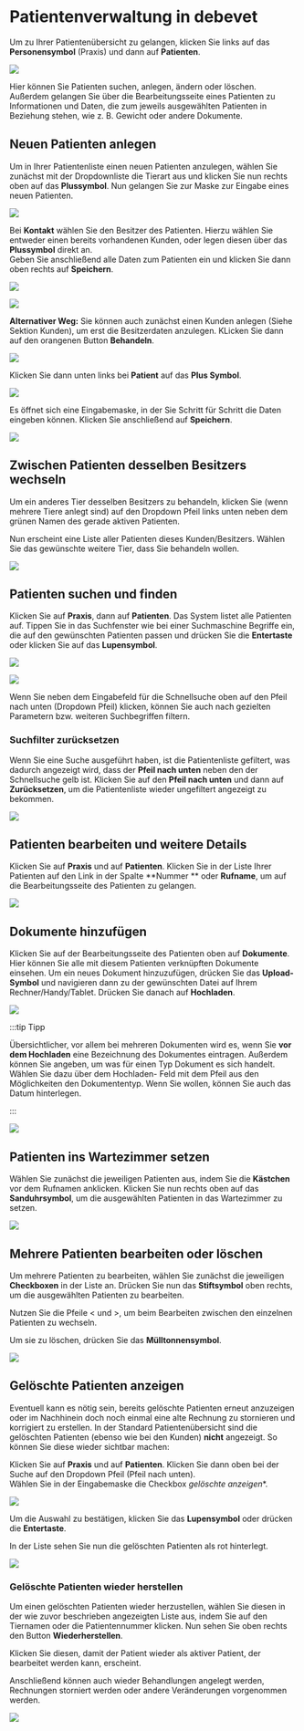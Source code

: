 # Patientenverwaltung in debevet

Um zu Ihrer Patientenübersicht zu gelangen, klicken Sie links auf das **Personensymbol** (Praxis) und dann auf **Patienten**.  

![](../../static/img/Patienten/patienten_uebersicht.png)

Hier können Sie Patienten suchen, anlegen, ändern oder löschen. Außerdem gelangen Sie über die Bearbeitungsseite eines Patienten zu
Informationen und Daten, die zum jeweils ausgewählten Patienten in Beziehung stehen, wie z. B. Gewicht oder andere Dokumente.  

## Neuen Patienten anlegen 

Um in Ihrer Patientenliste einen neuen Patienten anzulegen, wählen Sie zunächst mit der Dropdownliste die Tierart aus und  klicken Sie nun rechts oben auf das **Plussymbol**. 
Nun gelangen Sie zur Maske zur Eingabe 
eines neuen Patienten.  

![](../../static/img/Patienten/patienten_anlegen_1.png)

Bei **Kontakt** wählen Sie den Besitzer des Patienten. Hierzu wählen Sie entweder einen bereits vorhandenen Kunden, oder legen diesen 
über das **Plussymbol** direkt an.   
Geben Sie anschließend alle Daten zum Patienten ein und klicken Sie dann oben rechts auf **Speichern**.   

![](../../static/img/Patienten/patienten_anlegen3.png)


![](../../static/img/Patienten/patient_anlegen2.png)       

**Alternativer Weg:** Sie können auch zunächst einen Kunden anlegen (Siehe Sektion Kunden), um erst die Besitzerdaten anzulegen.
KLicken Sie dann auf den orangenen Button **Behandeln**.

![](../../static/img/Patienten/patient_anlegen_alternativ1.png)  

Klicken Sie dann unten links bei **Patient** auf das **Plus Symbol**. 

![](../../static/img/Patienten/patient_anlegen_alternativ2.png)  

Es öffnet sich eine Eingabemaske, in der Sie Schritt für Schritt die Daten eingeben können. Klicken Sie anschließend auf **Speichern**.  

![](../../static/img/Patienten/patient_anlegen_alternativ3.png)  

## Zwischen Patienten desselben Besitzers wechseln  

Um ein anderes Tier desselben Besitzers zu behandeln, klicken Sie (wenn mehrere Tiere anlegt sind) auf den Dropdown Pfeil
links unten neben dem grünen Namen des gerade aktiven Patienten.   

Nun erscheint eine Liste aller Patienten dieses Kunden/Besitzers. Wählen Sie das gewünschte weitere Tier, dass Sie behandeln wollen.  

![](../../static/img/Patienten/patient_wechseln1.png)

## Patienten suchen und finden  

Klicken Sie auf **Praxis**, dann auf **Patienten**. Das System listet alle Patienten auf. Tippen Sie in das Suchfenster wie bei
einer Suchmaschine Begriffe ein, die auf den gewünschten Patienten passen und drücken Sie die **Entertaste** oder klicken Sie
auf das **Lupensymbol**.  

![](../../static/img/Patienten/patienten_suchen1.png)  

![](../../static/img/Patienten/patienten_suchen2.png)  

Wenn Sie neben dem Eingabefeld für die Schnellsuche oben auf den Pfeil nach unten (Dropdown Pfeil) klicken, können
Sie auch nach gezielten Parametern bzw. weiteren Suchbegriffen filtern.  

### Suchfilter zurücksetzen

Wenn Sie eine Suche ausgeführt haben, ist die Patientenliste gefiltert, was dadurch angezeigt wird, dass der **Pfeil nach
unten** neben den der Schnellsuche gelb ist. Klicken Sie auf den **Pfeil nach unten** und dann auf **Zurücksetzen**, um die 
Patientenliste wieder ungefiltert angezeigt zu bekommen.  

![](../../static/img/Patienten/patienten_suchenfilter_zuruecksetzen.png)  

## Patienten bearbeiten und weitere Details  

Klicken Sie auf **Praxis** und auf **Patienten**. Klicken Sie in der Liste Ihrer Patienten auf den Link in der Spalte **Nummer **
oder **Rufname**, um auf die Bearbeitungsseite des Patienten zu gelangen.
  
![](../../static/img/Patienten/patienten_details1.png)  

## Dokumente hinzufügen 

Klicken Sie auf der Bearbeitungsseite des Patienten oben auf **Dokumente**. Hier können Sie alle mit diesem Patienten 
verknüpften Dokumente einsehen. Um ein neues Dokument hinzuzufügen, drücken Sie das **Upload-Symbol** und navigieren dann 
zu der gewünschten Datei auf Ihrem Rechner/Handy/Tablet. Drücken Sie danach auf **Hochladen**.  

![](../../static/img/Patienten/patienten_datei_hochladen1.png)    

:::tip Tipp  

Übersichtlicher, vor allem bei mehreren Dokumenten wird es, wenn Sie **vor dem Hochladen** eine Bezeichnung des Dokumentes eintragen. 
Außerdem können Sie angeben, um was für einen Typ Dokument es sich handelt. Wählen Sie dazu über dem Hochladen- Feld mit dem Pfeil aus 
den Möglichkeiten den Dokumententyp. Wenn Sie wollen, können Sie auch das Datum hinterlegen.

:::

![](../../static/img/Patienten/patient_dokumententyp1.png)   

## Patienten ins Wartezimmer setzen  

Wählen Sie zunächst die jeweiligen Patienten aus, indem Sie die **Kästchen** vor dem Rufnamen anklicken. Klicken Sie nun
rechts oben auf das **Sanduhrsymbol**, um die ausgewählten Patienten in das Wartezimmer zu setzen.  

![](../../static/img/Patienten/patient_ins_wartezimmer.png)  

## Mehrere Patienten bearbeiten oder löschen

Um mehrere Patienten zu bearbeiten, wählen Sie zunächst die jeweiligen **Checkboxen** in der Liste an. Drücken Sie nun das
**Stiftsymbol** oben rechts, um die ausgewählten Patienten zu bearbeiten.

Nutzen Sie die Pfeile < und >, um beim Bearbeiten zwischen den einzelnen Patienten zu wechseln.

Um sie zu löschen, drücken Sie das **Mülltonnensymbol**.  

![](../../static/img/Patienten/patienten_stapel_bearbeitung.png)   

## Gelöschte Patienten anzeigen  

Eventuell kann es nötig sein, bereits gelöschte Patienten erneut anzuzeigen oder im Nachhinein doch noch einmal eine alte Rechnung
zu stornieren und korrigiert zu erstellen. In der Standard Patientenübersicht sind die gelöschten Patienten (ebenso wie bei den Kunden) 
**nicht** angezeigt. So können Sie diese wieder sichtbar machen:   

Klicken Sie auf **Praxis** und auf **Patienten**. Klicken Sie dann oben bei der Suche auf den Dropdown Pfeil (Pfeil nach unten).   
Wählen Sie in der Eingabemaske die Checkbox *gelöschte anzeigen**.   

![](../../static/img/Patienten/patienten_geloeschte_anzeigen2.png)  

Um die Auswahl zu bestätigen, klicken Sie das **Lupensymbol** oder drücken die **Entertaste**.  

In der Liste sehen Sie nun die gelöschten Patienten als rot hinterlegt.  

![](../../static/img/Patienten/patienten_geloeschte_liste.png)  

### Gelöschte Patienten wieder herstellen  

Um einen gelöschten Patienten wieder herzustellen, wählen Sie diesen in der wie zuvor beschrieben angezeigten Liste aus, indem 
Sie auf den Tiernamen oder die Patientennummer klicken. Nun sehen Sie oben rechts den Button **Wiederherstellen**. 

Klicken Sie diesen, damit der Patient wieder als aktiver Patient, der bearbeitet werden kann, erscheint.  

Anschließend können auch wieder Behandlungen angelegt werden, Rechnungen storniert werden oder andere Veränderungen vorgenommen werden.  

![](../../static/img/Patienten/patient_geloescht_wiederherstellen.png)

